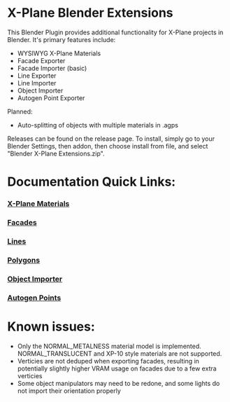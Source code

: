 # X-Plane Blender Extensions
This Blender Plugin provides additional functionality for X-Plane projects in Blender. It's primary features include:
- WYSIWYG X-Plane Materials
- Facade Exporter
- Facade Importer (basic)
- Line Exporter
- Line Importer
- Object Importer
- Autogen Point Exporter

Planned:
- Auto-splitting of objects with multiple materials in .agps

Releases can be found on the release page. To install, simply go to your Blender Settings, then addon, then choose install from file, and select "Blender X-Plane Extensions.zip".

# Documentation Quick Links:

### [X-Plane Materials](https://github.com/Connor-Russell/Blender-X-Plane-Extensions/wiki/X%E2%80%90Plane-Materials)

### [Facades](https://github.com/Connor-Russell/Blender-X-Plane-Extensions/wiki/X%E2%80%90Plane-Facades)

### [Lines](https://github.com/Connor-Russell/Blender-X-Plane-Extensions/wiki/X%E2%80%90Plane-Line)

### [Polygons](https://github.com/Connor-Russell/Blender-X-Plane-Extensions/wiki/X%E2%80%90Plane-Polygons)

### [Object Importer](https://github.com/Connor-Russell/Blender-X-Plane-Extensions/wiki/X%E2%80%90Plane-Object-Importing)

### [Autogen Points](https://github.com/Connor-Russell/Blender-X-Plane-Extensions/wiki/X%E2%80%90Plane-Autogen-Points)

# Known issues:
- Only the NORMAL_METALNESS material model is implemented. NORMAL_TRANSLUCENT and XP-10 style materials are not supported.
- Verticies are not deduped when exporting facades, resulting in potentially slightly higher VRAM usage on facades due to a few extra verticies
- Some object manipulators may need to be redone, and some lights do not import their orientation properly
